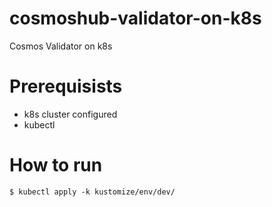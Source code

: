 # cosmoshub-validator-on-k8s
Cosmos Validator on k8s

# Prerequisists
- k8s cluster configured
- kubectl

# How to run
```
$ kubectl apply -k kustomize/env/dev/
```